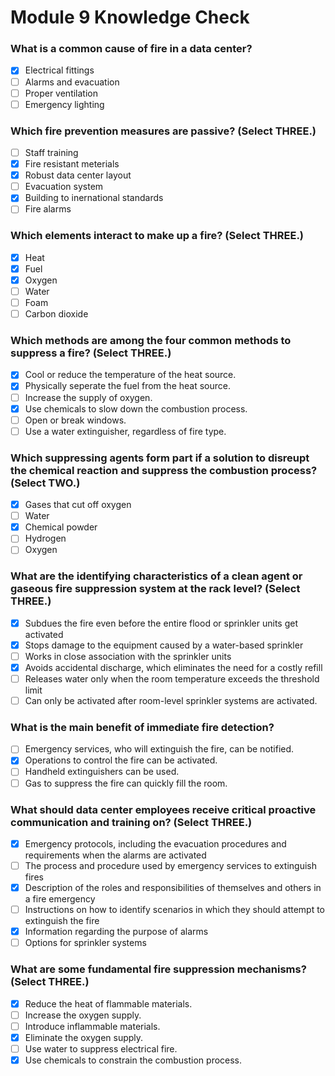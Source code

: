 # Module 9 Knowledge Check

### What is a common cause of fire in a data center?

- [X] Electrical fittings
- [ ] Alarms and evacuation
- [ ] Proper ventilation
- [ ] Emergency lighting

### Which fire prevention measures are passive? (Select THREE.)

- [ ] Staff training
- [X] Fire resistant meterials
- [X] Robust data center layout
- [ ] Evacuation system
- [X] Building to inernational standards
- [ ] Fire alarms

### Which elements interact to make up a fire? (Select THREE.)

- [X] Heat
- [X] Fuel
- [X] Oxygen
- [ ] Water
- [ ] Foam
- [ ] Carbon dioxide

### Which methods are among the four common methods to suppress a fire? (Select THREE.)

- [X] Cool or reduce the temperature of the heat source.
- [X] Physically seperate the fuel from the heat source.
- [ ] Increase the supply of oxygen.
- [X] Use chemicals to slow down the combustion process.
- [ ] Open or break windows.
- [ ] Use a water extinguisher, regardless of fire type.

### Which suppressing agents form part if a solution to disreupt the chemical reaction and suppress the combustion process? (Select TWO.)

- [X] Gases that cut off oxygen
- [ ] Water
- [X] Chemical powder
- [ ] Hydrogen
- [ ] Oxygen

### What are the identifying characteristics of a clean agent or gaseous fire suppression system at the rack level? (Select THREE.)

- [X] Subdues the fire even before the entire flood or sprinkler units get activated
- [X] Stops damage to the equipment caused by a water-based sprinkler
- [ ] Works in close association with the sprinkler units
- [X] Avoids accidental discharge, which eliminates the need for a costly refill
- [ ] Releases water only when the room temperature exceeds the threshold limit
- [ ] Can only be activated after room-level sprinkler systems are activated.

### What is the main benefit of immediate fire detection?

- [ ] Emergency services, who will extinguish the fire, can be notified.
- [X] Operations to control the fire can be activated.
- [ ] Handheld extinguishers can be used.
- [ ] Gas to suppress the fire can quickly fill the room.

### What should data center employees receive critical proactive communication and training on? (Select THREE.)

- [X] Emergency protocols, including the evacuation procedures and requirements when the alarms are activated
- [ ] The process and procedure used by emergency services to extinguish fires
- [X] Description of the roles and responsibilities of themselves and others in a fire emergency
- [ ] Instructions on how to identify scenarios in which they should attempt to extinguish the fire
- [X] Information regarding the purpose of alarms
- [ ] Options for sprinkler systems

### What are some fundamental fire suppression mechanisms? (Select THREE.)

- [X] Reduce the heat of flammable materials.
- [ ] Increase the oxygen supply.
- [ ] Introduce inflammable materials.
- [X] Eliminate the oxygen supply.
- [ ] Use water to suppress electrical fire.
- [X] Use chemicals to constrain the combustion process.